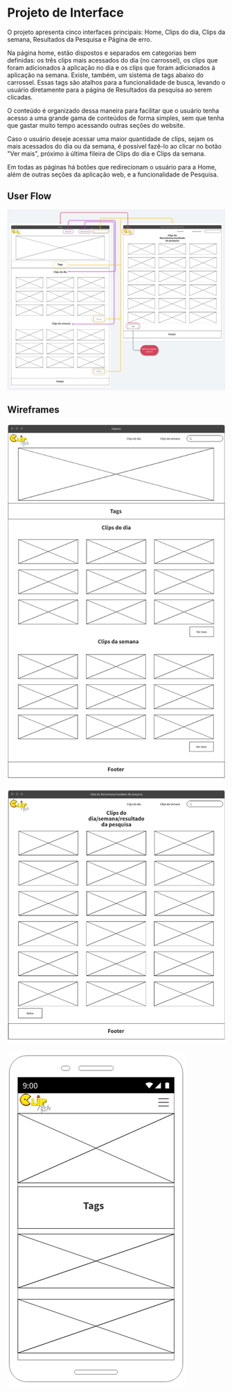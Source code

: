 
# Projeto de Interface

O projeto apresenta cinco interfaces principais: Home, Clips do dia, Clips da semana, Resultados da Pesquisa e Página de erro.

Na página home, estão dispostos e separados em categorias bem definidas: os três clips mais acessados do dia (no carrossel), os clips que foram adicionados à aplicação no dia e os clips que foram adicionados à aplicação na semana. Existe, também, um sistema de tags abaixo do carrossel. Essas tags são atalhos para a funcionalidade de busca, levando o usuário diretamente para a página de Resultados da pesquisa ao serem clicadas.

O conteúdo é organizado dessa maneira para facilitar que o usuário tenha acesso a uma grande gama de conteúdos de forma simples, sem que tenha que gastar muito tempo acessando outras seções do website.

Caso o usuário deseje acessar uma maior quantidade de clips, sejam os mais acessados do dia ou da semana, é possível fazê-lo ao clicar no botão "Ver mais", próximo à última fileira de Clips do dia e Clips da semana.

Em todas as páginas há botões que redirecionam o usuário para a Home, além de outras seções da aplicação web, e a funcionalidade de Pesquisa.
## User Flow

![User flow](img/userflow.png)

## Wireframes

![Home](img/w1.png)

![Clips do dia/semana/resultado da pesquisa](img/w2.png)

![Responsivo](img/w3.png)
